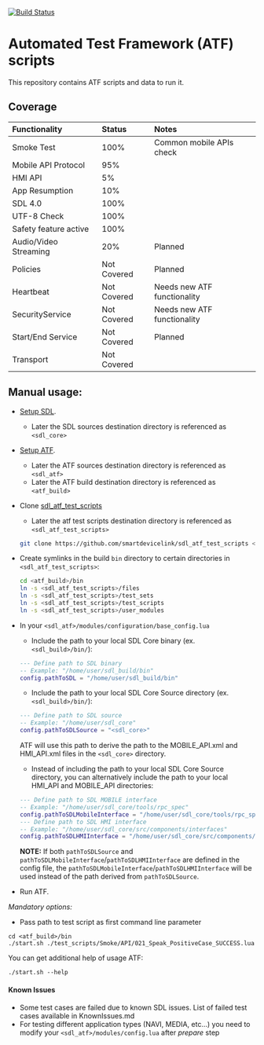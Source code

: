 [![Build Status](https://travis-ci.org/smartdevicelink/sdl_atf_test_scripts.svg?branch=master)](https://travis-ci.org/smartdevicelink/sdl_atf_test_scripts)

# Automated Test Framework (ATF) scripts
This repository contains ATF scripts and data to run it.

## Coverage
|Functionality    |Status    |Notes    |
|:---|:---|:---|
|Smoke Test    | 100%   | Common mobile APIs check   |
|Mobile API Protocol    | 95%   |    |
|HMI API    |  5% |    |
|App Resumption    | 10%   |    |
|SDL 4.0    | 100%   |    |
|UTF-8 Check    | 100%   |    |
|Safety feature active    | 100%   |    |
|Audio/Video Streaming    | 20%   | Planned   |
|Policies    | Not Covered   | Planned   |
|Heartbeat    | Not Covered   | Needs new ATF functionality   |
|SecurityService    | Not Covered   | Needs new ATF functionality   |
|Start/End Service    |  Not Covered  | Planned   |
|Transport    | Not Covered   |    |

## Manual usage:

* [Setup SDL](https://github.com/smartdevicelink/sdl_core).
  * Later the SDL sources destination directory is referenced as `<sdl_core>`
* [Setup ATF](https://github.com/smartdevicelink/sdl_atf).
  * Later the ATF sources destination directory is referenced as `<sdl_atf>`
  * Later the ATF build destination directory is referenced as `<atf_build>`
* Clone [sdl_atf_test_scripts](https://github.com/smartdevicelink/sdl_atf)
  * Later the atf test scripts destination directory is referenced as `<sdl_atf_test_scripts>`

  ```bash
  git clone https://github.com/smartdevicelink/sdl_atf_test_scripts <sdl_atf_test_scripts>
  ```

* Create symlinks in the build `bin` directory to certain directories in `<sdl_atf_test_scripts>`:

  ```bash
  cd <atf_build>/bin
  ln -s <sdl_atf_test_scripts>/files
  ln -s <sdl_atf_test_scripts>/test_sets
  ln -s <sdl_atf_test_scripts>/test_scripts
  ln -s <sdl_atf_test_scripts>/user_modules
  ```

* In your `<sdl_atf>/modules/configuration/base_config.lua`
  * Include the path to your local SDL Core binary (ex. `<sdl_build>/bin/`):
  ```lua
  --- Define path to SDL binary
  -- Example: "/home/user/sdl_build/bin"
  config.pathToSDL = "/home/user/sdl_build/bin"
  ```

  * Include the path to your local SDL Core Source directory (ex. `<sdl_build>/bin/`):
  ```lua
  --- Define path to SDL source
  -- Example: "/home/user/sdl_core"
  config.pathToSDLSource = "<sdl_core>"
  ```
  ATF will use this path to derive the path to the MOBILE_API.xml and HMI_API.xml files in the `<sdl_core>` directory.

  * Instead of including the path to your local SDL Core Source directory, you can alternatively include the path to your local HMI_API and MOBILE_API directories:

  ```lua
  --- Define path to SDL MOBILE interface
  -- Example: "/home/user/sdl_core/tools/rpc_spec"
  config.pathToSDLMobileInterface = "/home/user/sdl_core/tools/rpc_spec"
  --- Define path to SDL HMI interface
  -- Example: "/home/user/sdl_core/src/components/interfaces"
  config.pathToSDLHMIInterface = "/home/user/sdl_core/src/components/interfaces"
  ```
  **NOTE:** If both `pathToSDLSource` and `pathToSDLMobileInterface`/`pathToSDLHMIInterface` are defined in the config file, the `pathToSDLMobileInterface`/`pathToSDLHMIInterface` will be used instead of the path derived from `pathToSDLSource`.


* Run ATF.

 _Mandatory options:_
  * Pass path to test script as first command line parameter
  ```
  cd <atf_build>/bin
  ./start.sh ./test_scripts/Smoke/API/021_Speak_PositiveCase_SUCCESS.lua
  ```

You can get additional help of usage ATF:
```
./start.sh --help
```

#### Known Issues
- Some test cases are failed due to known SDL issues. List of failed test cases available in KnownIssues.md
- For testing different application types (NAVI, MEDIA, etc...) you need to modify your ```<sdl_atf>/modules/config.lua``` after *prepare* step 

